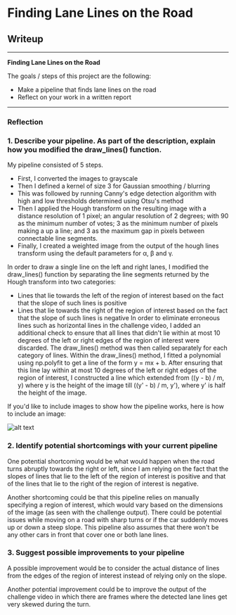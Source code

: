 # **Finding Lane Lines on the Road** 

## Writeup
---

**Finding Lane Lines on the Road**

The goals / steps of this project are the following:
* Make a pipeline that finds lane lines on the road
* Reflect on your work in a written report


[//]: # (Image References)

[image1]: ./examples/grayscale.jpg "Grayscale"

---

### Reflection

### 1. Describe your pipeline. As part of the description, explain how you modified the draw_lines() function.

My pipeline consisted of 5 steps. 
- First, I converted the images to grayscale
- Then I defined a kernel of size 3 for Gaussian smoothing / blurring
- This was followed by running Canny's edge detection algorithm with high and low thresholds determined using Otsu's method
- Then I applied the Hough transform on the resulting image with a distance resolution of 1 pixel; an angular resolution of 2 degrees; with 90 as the minimum number of votes; 3 as the minimum number of pixels making a up a line; and 3 as the maximum gap in pixels between connectable line segments.
- Finally, I created a weighted image from the output of the hough lines transform using the default parameters for α, β and γ.

In order to draw a single line on the left and right lanes, I modified the draw_lines() function by separating the line segments returned by the Hough transform into two categories:
- Lines that lie towards the left of the region of interest based on the fact that the slope of such lines is positive
- Lines that lie towards the right of the region of interest based on the fact that the slope of such lines is negative
In order to eliminate erroneous lines such as horizontal lines in the challenge video, I added an additional check to ensure that all lines that didn't lie within at most 10 degrees of the left or right edges of the region of interest were discarded.
The draw_lines() method was then called separately for each category of lines. Within the draw_lines() method, I fitted a polynomial using np.polyfit to get a line of the form y = mx + b. After ensuring that this line lay within at most 10 degrees of the left or right edges of the region of interest, I constructed a line which extended from ((y - b) / m, y) where y is the height of the image till ((y' - b) / m, y'), where y' is half the height of the image.

If you'd like to include images to show how the pipeline works, here is how to include an image: 

![alt text][image1]


### 2. Identify potential shortcomings with your current pipeline


One potential shortcoming would be what would happen when the road turns abruptly towards the right or left, since I am relying on the fact that the slopes of lines that lie to the left of the region of interest is positive and that of the lines that lie to the right of the region of interest is negative.

Another shortcoming could be that this pipeline relies on manually specifying a region of interest, which would vary based on the dimensions of the image (as seen with the challenge output). There could be potential issues while moving on a road with sharp turns or if the car suddenly moves up or down a steep slope. This pipeline also assumes that there won't be any other cars in front that cover one or both lane lines.


### 3. Suggest possible improvements to your pipeline

A possible improvement would be to consider the actual distance of lines from the edges of the region of interest instead of relying only on the slope. 

Another potential improvement could be to improve the output of the challenge video in which there are frames where the detected lane lines get very skewed during the turn. 
